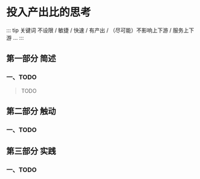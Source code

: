 # 投入产出比的思考

::: tip 关键词
不设限 / 敏捷 / 快速 / 有产出 / （尽可能）不影响上下游 / 服务上下游 ...
:::

## 第一部分 简述

### 一、TODO

> TODO

## 第二部分 触动

### 一、TODO

## 第三部分 实践

### 一、TODO

